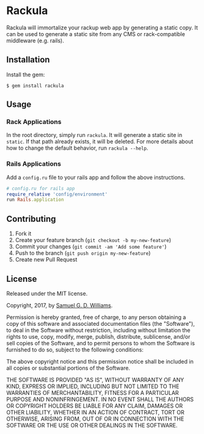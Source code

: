 # Rackula

Rackula will immortalize your rackup web app by generating a static copy. It can be used to generate a static site from any CMS or rack-compatible middleware (e.g. rails).

## Installation

Install the gem:

	$ gem install rackula

## Usage

### Rack Applications

In the root directory, simply run `rackula`. It will generate a static site in `static`. If that path already exists, it will be deleted. For more details about how to change the default behavior, run `rackula --help`.

### Rails Applications

Add a `config.ru` file to your rails app and follow the above instructions.

```ruby
# config.ru for rails app
require_relative 'config/environment'
run Rails.application
```

## Contributing

1. Fork it
2. Create your feature branch (`git checkout -b my-new-feature`)
3. Commit your changes (`git commit -am 'Add some feature'`)
4. Push to the branch (`git push origin my-new-feature`)
5. Create new Pull Request

## License

Released under the MIT license.

Copyright, 2017, by [Samuel G. D. Williams](http://www.codeotaku.com/samuel-williams).

Permission is hereby granted, free of charge, to any person obtaining a copy
of this software and associated documentation files (the "Software"), to deal
in the Software without restriction, including without limitation the rights
to use, copy, modify, merge, publish, distribute, sublicense, and/or sell
copies of the Software, and to permit persons to whom the Software is
furnished to do so, subject to the following conditions:

The above copyright notice and this permission notice shall be included in
all copies or substantial portions of the Software.

THE SOFTWARE IS PROVIDED "AS IS", WITHOUT WARRANTY OF ANY KIND, EXPRESS OR
IMPLIED, INCLUDING BUT NOT LIMITED TO THE WARRANTIES OF MERCHANTABILITY,
FITNESS FOR A PARTICULAR PURPOSE AND NONINFRINGEMENT. IN NO EVENT SHALL THE
AUTHORS OR COPYRIGHT HOLDERS BE LIABLE FOR ANY CLAIM, DAMAGES OR OTHER
LIABILITY, WHETHER IN AN ACTION OF CONTRACT, TORT OR OTHERWISE, ARISING FROM,
OUT OF OR IN CONNECTION WITH THE SOFTWARE OR THE USE OR OTHER DEALINGS IN
THE SOFTWARE.
